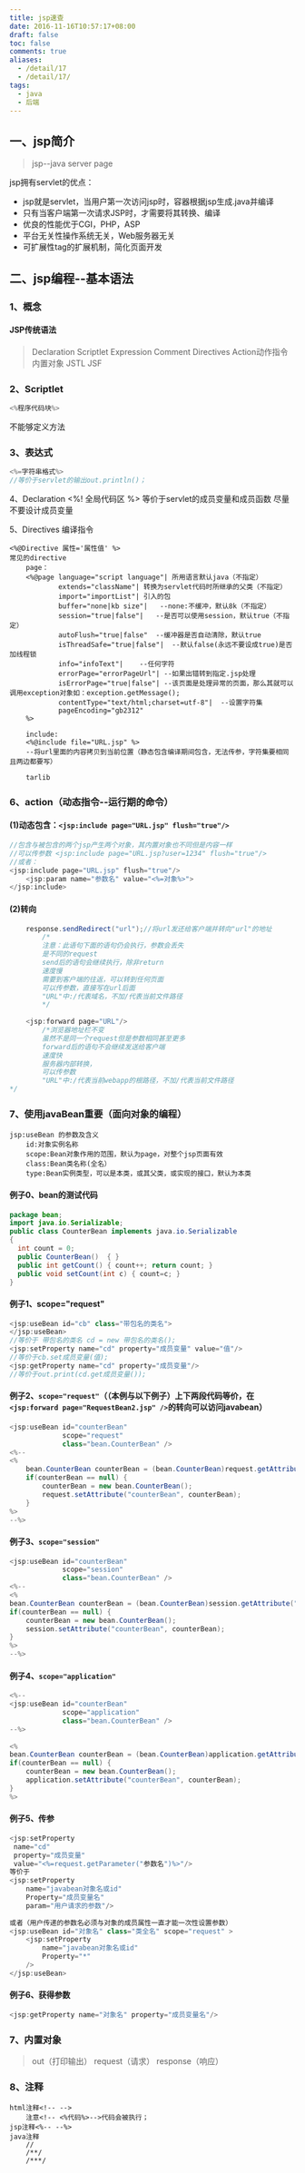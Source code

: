 ```yaml
---
title: jsp速查
date: 2016-11-16T10:57:17+08:00
draft: false
toc: false
comments: true
aliases:
  - /detail/17
  - /detail/17/
tags:
  - java
  - 后端
---
```


## 一、jsp简介
> jsp--java server page

jsp拥有servlet的优点：
* jsp就是servlet，当用户第一次访问jsp时，容器根据jsp生成.java并编译
* 只有当客户端第一次请求JSP时，才需要将其转换、编译
* 优良的性能优于CGI，PHP，ASP
* 平台无关性操作系统无关，Web服务器无关
* 可扩展性tag的扩展机制，简化页面开发


## 二、jsp编程--基本语法
### 1、概念
#### JSP传统语法
> Declaration
> Scriptlet
> Expression
> Comment
> Directives
> 	Action动作指令
	内置对象
JSTL
JSF


### 2、Scriptlet
```java
<%程序代码块%>
```
不能够定义方法


### 3、表达式
```java
<%=字符串格式%>
//等价于servlet的输出out.println()；
```


4、Declaration
<%! 全局代码区 %>
	等价于servlet的成员变量和成员函数
	尽量不要设计成员变量
	
	
5、Directives	编译指令
```
<%@Directive 属性='属性值' %>
常见的directive
	page：
	<%@page language="script language"| 所用语言默认java（不指定）
			extends="className"| 转换为servlet代码时所继承的父类（不指定）
			import="importList"| 引入的包
			buffer="none|kb size"|   --none:不缓冲，默认8k（不指定）
			session="true|false"|   --是否可以使用session，默认true（不指定）
			autoFlush="true|false"  --缓冲器是否自动清除，默认true
			isThreadSafe="true|false"|  --默认false(永远不要设成true)是否加线程锁
			info="infoText"|    --任何字符
			errorPage="errorPageUrl"| --如果出错转到指定.jsp处理
			isErrorPage="true|false"| --该页面是处理异常的页面，那么其就可以调用exception对象如：exception.getMessage();
			contentType="text/html;charset=utf-8"|	--设置字符集
			pageEncoding="gb2312"
	%>
	
	include:
	<%@include file="URL.jsp" %>
	--将url里面的内容拷贝到当前位置（静态包含编译期间包含，无法传参，字符集要相同且两边都要写）
	
	tarlib
```
	
### 6、action（动态指令--运行期的命令）
#### (1)动态包含：`<jsp:include page="URL.jsp" flush="true"/>`
```java
//包含与被包含的两个jsp产生两个对象，其内置对象也不同但是内容一样
//可以传参数 <jsp:include page="URL.jsp?user=1234" flush="true"/>
//或者：
<jsp:include page="URL.jsp" flush="true"/>
	<jsp:param name="参数名" value="<%=对象%>">
</jsp:include>
```
	
#### (2)转向
```java
	response.sendRedirect("url");//将url发还给客户端并转向"url"的地址
		/*
		注意：此语句下面的语句仍会执行，参数会丢失
		是不同的request
		send后的语句会继续执行，除非return
		速度慢
		需要到客户端的往返，可以转到任何页面
		可以传参数，直接写在url后面
		"URL"中:/代表域名，不加/代表当前文件路径
		*/
	
	<jsp:forward page="URL"/>
		/*浏览器地址栏不变
		虽然不是同一个request但是参数相同甚至更多
		forward后的语句不会继续发送给客户端
		速度快
		服务器内部转换，
		可以传参数
		"URL"中:/代表当前webapp的根路径，不加/代表当前文件路径
*/
```

### 7、使用javaBean重要（面向对象的编程）
```
jsp:useBean 的参数及含义
	id:对象实例名称
	scope:Bean对象作用的范围，默认为page，对整个jsp页面有效
	class:Bean类名称(全名）
	type:Bean实例类型，可以是本类，或其父类，或实现的接口，默认为本类
```

#### 例子0、bean的测试代码
```java
package bean;
import java.io.Serializable;
public class CounterBean implements java.io.Serializable
{
  int count = 0;
  public CounterBean()  { }
  public int getCount() { count++; return count; }
  public void setCount(int c) { count=c; }
}
```



#### 例子1、scope="request"
```java
<jsp:useBean id="cb" class="带包名的类名">
</jsp:useBean>
//等价于 带包名的类名 cd = new 带包名的类名();
<jsp:setProperty name="cd" property="成员变量" value="值"/>
//等价于cb.set成员变量(值);
<jsp:getProperty name="cd" property="成员变量"/>
//等价于out.print(cd.get成员变量());
```

	
#### 例子2、`scope="request"`（（本例与以下例子）上下两段代码等价，在`<jsp:forward page="RequestBean2.jsp" />`的转向可以访问javabean）
```java
<jsp:useBean id="counterBean"
             scope="request"
             class="bean.CounterBean" />
<%--
<%
	bean.CounterBean counterBean = (bean.CounterBean)request.getAttribute("counterBean");
	if(counterBean == null) {
		counterBean = new bean.CounterBean();
		request.setAttribute("counterBean", counterBean);
	}
%>
--%>
```
	
#### 例子3、`scope="session"`
```java
<jsp:useBean id="counterBean"
             scope="session"
             class="bean.CounterBean" />
<%--
<%
bean.CounterBean counterBean = (bean.CounterBean)session.getAttribute("counterBean");
if(counterBean == null) {
	counterBean = new bean.CounterBean();
	session.setAttribute("counterBean", counterBean);
}
%>
--%>
```

#### 例子4、`scope="application"`
```java
<%--
<jsp:useBean id="counterBean"
             scope="application"
             class="bean.CounterBean" />    
--%>
 
<%
bean.CounterBean counterBean = (bean.CounterBean)application.getAttribute("counterBean");
if(counterBean == null) {
	counterBean = new bean.CounterBean();
	application.setAttribute("counterBean", counterBean);
}
%>
```

#### 例子5、传参
```java
<jsp:setProperty
 name="cd"
 property="成员变量"
 value="<%=request.getParameter("参数名")%>"/>
等价于
<jsp:setProperty
	name="javabean对象名或id"
	Property="成员变量名"
	param="用户请求的参数"/>
	
或者（用户传递的参数名必须与对象的成员属性一直才能一次性设置参数）
<jsp:useBean id="对象名" class="类全名" scope="request" >
	<jsp:setProperty
		name="javabean对象名或id"
		Property="*"
	/>
</jsp:useBean>
```

	
#### 例子6、获得参数
```java
<jsp:getProperty name="对象名" property="成员变量名"/>
```
	


### 7、内置对象
> out（打印输出）
> request（请求）
> response（响应）

### 8、注释
```
html注释<!-- -->
	注意<!-- <%代码%>-->代码会被执行；
jsp注释<%-- --%>
java注释
	//
	/**/
	/***/
```

